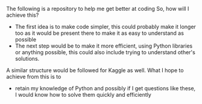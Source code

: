 The following is a repository to help me get better at coding
So, how will I achieve this? 
- The first idea is to make code simpler, this could probably make it longer too as it would be present there to make it as easy to understand as possible
- The next step would be to make it more efficient, using Python libraries or anything possible, this could also include trying to understand other's solutions.


A similar structure would be followed for Kaggle as well. What I hope to achieve from this is to
- retain my knowledge of Python and possibly if I get questions like these, I would know how to solve them quickly and efficiently

